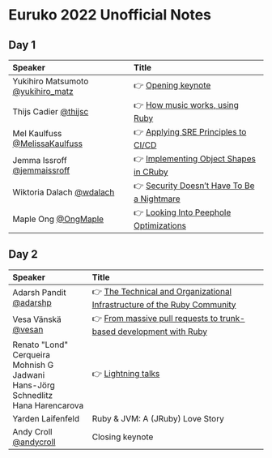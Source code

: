 # Euruko 2022 Unofficial Notes

## Day 1

| Speaker                                                      | Title                                                        |
| :----------------------------------------------------------- | :----------------------------------------------------------- |
| Yukihiro Matsumoto [@yukihiro_matz](https://twitter.com/yukihiro_matz) | 👉 [Opening keynote](talks/0101_opening_keynote.md)           |
| Thijs Cadier [@thijsc](https://twitter.com/thijsc)           | 👉 [How music works, using Ruby](talks/0102_how_music_works.md) |
| Mel Kaulfuss [@MelissaKaulfuss](https://twitter.com/MelissaKaulfuss) | 👉 [Applying SRE Principles to CI/CD](talks/0103_applying_sre_principles.md) |
| Jemma Issroff [@jemmaissroff](https://twitter.com/jemmaissroff) | 👉 [Implementing Object Shapes in CRuby](talks/0104_implementing_object_shapes.md) |
| Wiktoria Dalach [@wdalach](https://twitter.com/wdalach)      | 👉 [Security Doesn’t Have To Be a Nightmare](talks/0105_security.md) |
| Maple Ong [@OngMaple](https://twitter.com/OngMaple)          | 👉 [Looking Into Peephole Optimizations](talks/0106_peephole_optimizations.md) |

## Day 2

| Speaker                                                      | Title                                                        |
| :----------------------------------------------------------- | :----------------------------------------------------------- |
| Adarsh Pandit [@adarshp](https://twitter.com/adarshp)        | 👉 [The Technical and Organizational Infrastructure of the Ruby Community](talks/0201_ruby_community_infrastruture.md) |
| Vesa Vänskä [@vesan](https://twitter.com/vesan)              | 👉 [From massive pull requests to trunk-based development with Ruby](talks/0202_from_prs_to_trunks.md) |
| Renato "Lond" Cerqueira<br />Mohnish G Jadwani<br />Hans-Jörg Schnedlitz<br />Hana Harencarova | 👉 [Lightning talks](talks/0203_lightning_talks.md)           |
| Yarden Laifenfeld                                            | Ruby & JVM: A (JRuby) Love Story                             |
| Andy Croll [@andycroll](https://twitter.com/andycroll)       | Closing keynote                                              |

